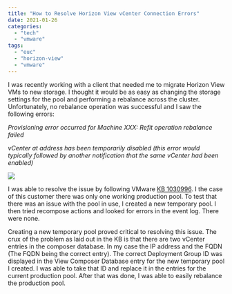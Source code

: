 ```yaml
---
title: "How to Resolve Horizon View vCenter Connection Errors"
date: 2021-01-26
categories: 
  - "tech"
  - "vmware"
tags: 
  - "euc"
  - "horizon-view"
  - "vmware"
---
```


I was recently working with a client that needed me to migrate Horizon View VMs to new storage. I thought it would be as easy as changing the storage settings for the pool and performing a rebalance across the cluster. Unfortunately, no rebalance operation was successful and I saw the following errors:

_Provisioning error occurred for Machine XXX: Refit operation rebalance failed_

_vCenter at address <vCenter Address> has been temporarily disabled (this error would typically followed by another notification that the same vCenter had been enabled)_

[![](https://sherifalghalistaticsite.blob.core.windows.net/images/ViewError.png)](https://sherifalghalistaticsite.blob.core.windows.net/images/ViewError.png)

I was able to resolve the issue by following VMware [KB 1030996](https://kb.vmware.com/s/article/1030996). I the case of this customer there was only one working production pool. To test that there was an issue with the pool in use, I created a new temporary pool. I then tried recompose actions and looked for errors in the event log. There were none.

Creating a new temporary pool proved critical to resolving this issue. The crux of the problem as laid out in the KB is that there are two vCenter entries in the composer database. In my case the IP address and the FQDN (The FQDN being the correct entry). The correct Deployment Group ID was displayed in the View Composer Database entry for the new temporary pool I created. I was able to take that ID and replace it in the entries for the current production pool. After that was done, I was able to easily rebalance the production pool.
